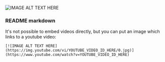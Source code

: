 ![IMAGE ALT TEXT HERE](https://www.kth.se/blogs/1337/files/2016/06/26-github-social-coding.png)

### README markdown

It's not possible to embed videos directly, but you can put an image which links to a youtube video:
```
[![IMAGE ALT TEXT HERE](https://img.youtube.com/vi/YOUTUBE_VIDEO_ID_HERE/0.jpg)]
(https://www.youtube.com/watch?v=YOUTUBE_VIDEO_ID_HERE)
```

